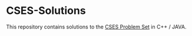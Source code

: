 # CSES-Solutions
This repository contains solutions to the [CSES Problem Set](https://cses.fi/problemset/list/) in C++ / JAVA. 

